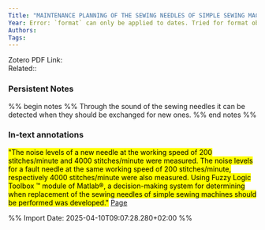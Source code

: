 ```yaml
---
Title: "MAINTENANCE PLANNING OF THE SEWING NEEDLES OF SIMPLE SEWING MACHINES. | EBSCOhost" 
Year: Error: `format` can only be applied to dates. Tried for format object 
Authors:  
Tags: 
---
```

Zotero PDF Link:  
Related::  

### Persistent Notes 
%% begin notes %% 
Through the sound of the sewing needles it can be detected when they should be exchanged for new ones.
 %% end notes %% 

### In-text annotations 

 <mark class="hltr-yellow">"The noise levels of a new needle at the working speed of 200 stitches/minute and 4000 stitches/minute were measured. The noise levels for a fault needle at the same working speed of 200 stitches/minute, respectively 4000 stitches/minute were also measured. Using Fuzzy Logic Toolbox ™ module of Matlab®, a decision-making system for determining when replacement of the sewing needles of simple sewing machines should be performed was developed."</mark> [Page ](zotero://open-pdf/library/items/LAU6PWEW?page=&annotation=89NDZ3PN) 
 
 


%% Import Date: 2025-04-10T09:07:28.280+02:00 %%
